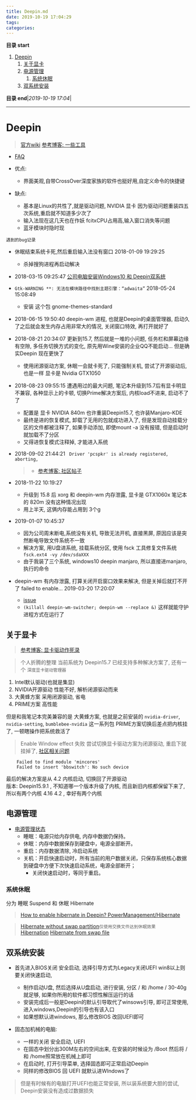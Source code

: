 ```yaml
---
title: Deepin.md
date: 2019-10-19 17:04:29
tags: 
categories: 
---
```


**目录 start**
 
1. [Deepin](#deepin)
    1. [关于显卡](#关于显卡)
    1. [电源管理](#电源管理)
        1. [系统休眠](#系统休眠)
    1. [双系统安装](#双系统安装)

**目录 end**|_2019-10-19 17:04_|
****************************************
# Deepin

> [官方wiki](wiki.deepin.org)
> [参考博客: 一些工具](https://bbs.deepin.org/forum.php?mod=viewthread&tid=143022z)
- [FAQ](https://bbs.deepin.org/forum.php?mod=viewthread&tid=146921&extra=page%3D1)

- 优点:
    - 界面美观,自带CrossOver深度家族的软件也挺好用,自定义命令的快捷键
- 缺点:
    - 基本是Linux的共性了,就是驱动问题, NVIDIA 显卡 因为驱动问题重装四五次系统,重启就不知道多少次了
    - 输入法现在这几天也在作妖 fcitxCPU占用高,输入窗口消失等问题
    - 蓝牙模块时隐时现

`遇到的bug记录`
- 休眠结束系统卡死,然后重启输入法没有窗口 2018-01-09 19:29:25 
    - 杀掉搜狗进程再启动解决

- 2018-03-15 09:25:47 
    [公司电脑安装Windows10 和 Deepin双系统](/MyBlog/2018-3-15-install-deepin.md)

- `Gtk-WARNING **: 无法在模块路径中找到主题引擎：“adwaita”` 2018-05-24 15:08:49 
    - 安装 这个包 gnome-themes-standard

- 2018-06-15 19:50:40 deepin-wm 进程, 也就是Deepin的桌面管理器, 启动久了之后就会发生内存占用非常大的情况, 关闭窗口特效, 再打开就好了

- 2018-08-21 20:34:07 更新到15.7, 然后就是一堆的小问题, 任务栏和屏幕边缘有空隙, 多任务切换方式的变化, 原先用Wine安装的企业QQ不能启动... 但是确实Deepin 现在更快了
    - 使用闭源驱动方案, 休眠一会就卡死了, 只能强制关机, 尝试了开源驱动后, 也是一样 显卡是 Nvidia GTX1050

- 2018-08-23 09:55:15 遭遇用过的最大问题, 笔记本升级到15.7后有显卡明显不兼容, 各种显示上的卡顿, 切换Prime解决方案后, 内核load不进来, 启动不了了
    - 配置是 显卡 NVIDIA 840m 也许重装Deepin15.7, 也许装Manjaro-KDE
    - 最终是进的恢复模式, 卸载了无用的包就成功进入了, 但是发现自动挂载分区的文件都被注释了, 如果手动添加, 即使mount -a 没有报错, 但是启动时就加载不了分区
    - 又得进恢复模式注释掉, 才能进入系统

- 2018-09-02 21:44:21 ` Driver 'pcspkr' is already registered, aborting,`
    >- [参考博客: 社区帖子](https://bbs.deepin.org/forum.php?mod=viewthread&tid=166517&highlight=pcspkr)

- 2018-11-22 10:19:27 
    - 升级到 15.8 后 xorg 和 deepin-wm 内存泄露, 显卡是 GTX1060x 笔记本的 820m 没有这种情况出现
    - 用上半天, 这俩内存能占用到 3个g

- 2019-01-07 10:45:37
    - 因为公司周末断电,系统没有关机, 导致无法开机, 直接黑屏, 原因应该是突然断电导致文件系统不一致 
    - 解决方案, 用U盘进系统, 挂载系统分区, 使用 fsck 工具修复文件系统 `fsck.ext4 -vy /dev/sdaXXX`
    - 由于我装了三个系统, windows10 deepin manjaro, 所以直接进manjaro, 执行的命令

- deepin-wm 有内存泄露, 打算关闭开启窗口效果来解决, 但是关掉后就打不开了 failed to enable... 2019-03-20 17:20:07
    - [issue](https://github.com/linuxdeepin/developer-center/issues/444)
    - `(killall deepin-wm-switcher; deepin-wm --replace &)` 这样就能守护进程方式在运行了

## 关于显卡
> [参考博客: 显卡驱动作死录](https://www.jianshu.com/p/f53c8223bac6)

> 个人折腾的整理
当前系统为 Deepin15.7 已经支持多种解决方案了, 还有一个 `深度显卡驱动管理器`
1. Intel默认驱动(也就是集显) 
1. NVIDIA开源驱动 性能不好, 解析闭源驱动而来
1. 大黄蜂方案 采用闭源驱动, 省电
1. PRIME方案 高性能

但是和我笔记本完美兼容的是 大黄蜂方案, 也就是之前安装的 `nvidia-driver`, `nvidia-setting`, `bumblebee-nvidia` 这一系列包
PRIME方案切换后差点把内核挂了, 一顿瞎操作把系统救活了

> Enable Window effect 失败
尝试切换显卡驱动方案为闭源驱动, 重启下就挂掉了, [社区相关问题](https://bbs.deepin.org/forum.php?mod=viewthread&tid=159333) 
```
    Failed to find module 'mincores'
    Failed to insert 'bbswitch': No such device
```
最后的解决方案是从 4.2 内核启动, 切换回了开源驱动  
版本: Deepin15.9.1 , 不知道哪一个版本升级了内核, 而且新旧内核都保留下来了, 所以有两个内核 4.16 4.2 , 幸好有两个内核

## 电源管理
- [电源管理状态](https://wiki.deepin.org/index.php?title=Power_management&language=en)
    - 睡眠：电源只给内存供电, 内存中数据仍保持。
    - 休眠：内存中数据保存到硬盘中，电源全部断开。
    - 重启：内存数据清除, 冷启动系统
    - 关机：开启快速启动时，所有当前的用户数据关闭，只保存系统核心数据到硬盘中方便下次快速启动系统，电源全部断开；
        - 关闭快速启动时，等同于重启。

### 系统休眠
分为 睡眠 Suspend 和 休眠 Hibernate

> [How to enable hibernate in Deepin? ](https://bbs.deepin.org/forum.php?mod=viewthread&tid=145013)
> [ PowerManagement/Hibernate](https://help.ubuntu.com/community/PowerManagement/Hibernate)

> [Hibernate without swap partition](https://wiki.debian.org/Hibernation/Hibernate_Without_Swap_Partition)`仅使用交换文件达到休眠效果`  
> [Hibernation](https://wiki.archlinux.org/index.php/Power_management/Suspend_and_hibernate#Hibernation_into_swap_file)
> [Hibernate from swap file](https://askubuntu.com/questions/6769/hibernate-and-resume-from-a-swap-file)

## 双系统安装
- 首先进入BIOS关闭 安全启动, 选择引导方式为Legacy关闭UEFI win8以上则要关闭快速启动, 
    - 制作启动U盘, 然后选择从U盘启动, 进行安装, 分区 / 和 /home / 30-40g就足够, 如果你所用的软件都习惯性解压运行的话
    - 安装完成后一般是Deepin的默认引导取代了winsows引导, 即可正常使用, 进入windows,Deepin的引导也有该入口
    - 如果想默认进windows, 那么修改BIOS 改回UEFI即可

- 固态加机械的电脑:
    - 一样的关闭 安全启动, UEFI 
    - 在固态中划分出300M左右的空间出来, 在安装的时候设为 /Boot 然后将 / 和 /home照常放在机械上即可
    - 在启动时, 打开引导菜单, 选择固态即可正常启动Deepin
    - 同样的修改BIOS 回 UEFI 就默认进WIndows了

> 但是有时候有的电脑打开UEFI也能正常安装, 所以装系统要大胆的尝试, Deepin安装没有造成过数据损失
